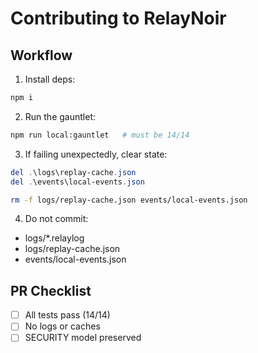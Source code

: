 # Contributing to RelayNoir

## Workflow

1. Install deps:
```bash
npm i
```

2. Run the gauntlet:
```bash
npm run local:gauntlet   # must be 14/14
```

3. If failing unexpectedly, clear state:
```powershell
del .\logs\replay-cache.json
del .\events\local-events.json
```
```bash
rm -f logs/replay-cache.json events/local-events.json
```

4. Do not commit:
- logs/*.relaylog
- logs/replay-cache.json
- events/local-events.json

## PR Checklist
- [ ] All tests pass (14/14)
- [ ] No logs or caches
- [ ] SECURITY model preserved
